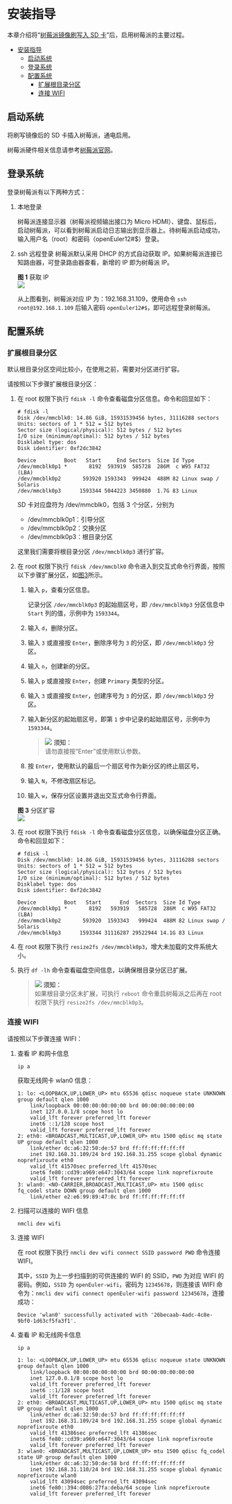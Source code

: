 # 安装指导

本章介绍将“[树莓派镜像刷写入 SD 卡](安装方式介绍-1.html)”后，启用树莓派的主要过程。
<!-- TOC -->

- [安装指导](#安装指导)
    - [启动系统](#启动系统)
    - [登录系统](#登录系统)
    - [配置系统](#配置系统)
        - [扩展根目录分区](#扩展根目录分区)
        - [连接 WIFI](#连接-wifi)

<!-- /TOC -->

## 启动系统

将刷写镜像后的 SD 卡插入树莓派，通电启用。

树莓派硬件相关信息请参考[树莓派官网](https://www.raspberrypi.org/)。

## 登录系统

登录树莓派有以下两种方式：

1.  本地登录

    树莓派连接显示器（树莓派视频输出接口为 Micro HDMI）、键盘、鼠标后，启动树莓派，可以看到树莓派启动日志输出到显示器上。待树莓派启动成功，输入用户名（root）和密码（openEuler12#$）登录。

2.  ssh 远程登录
    树莓派默认采用 DHCP 的方式自动获取 IP。如果树莓派连接已知路由器，可登录路由器查看，新增的 IP 即为树莓派 IP。

    **图 1**  获取 IP<a name="zh-cn_topic_0151920806_f6ff7658b349942ea87f4521c0256c313"></a>  
    ![](figures/getIP.png)

    从上图看到，树莓派对应 IP 为：192.168.31.109，使用命令 `ssh root@192.168.1.109` 后输入密码 `openEuler12#$`，即可远程登录树莓派。

## 配置系统

### 扩展根目录分区

默认根目录分区空间比较小，在使用之前，需要对分区进行扩容。

请按照以下步骤扩展根目录分区：

1.  在 root 权限下执行 `fdisk -l` 命令查看磁盘分区信息。命令和回显如下：

    ```
    # fdisk -l
    Disk /dev/mmcblk0: 14.86 GiB, 15931539456 bytes, 31116288 sectors
    Units: sectors of 1 * 512 = 512 bytes
    Sector size (logical/physical): 512 bytes / 512 bytes
    I/O size (minimum/optimal): 512 bytes / 512 bytes
    Disklabel type: dos
    Disk identifier: 0xf2dc3842

    Device         Boot   Start     End Sectors  Size Id Type
    /dev/mmcblk0p1 *       8192  593919  585728  286M  c W95 FAT32 (LBA)
    /dev/mmcblk0p2       593920 1593343  999424  488M 82 Linux swap / Solaris
    /dev/mmcblk0p3      1593344 5044223 3450880  1.7G 83 Linux
    ```
    
    SD 卡对应盘符为 /dev/mmcblk0，包括 3 个分区，分别为

    - /dev/mmcblk0p1：引导分区
    - /dev/mmcblk0p2：交换分区
    - /dev/mmcblk0p3：根目录分区

    这里我们需要将根目录分区 `/dev/mmcblk0p3` 进行扩容。

2.  在 root 权限下执行 `fdisk /dev/mmcblk0` 命令进入到交互式命令行界面，按照以下步骤扩展分区，如[图3](#zh-cn_topic_0151920806_f6ff7658b349942ea87f4521c0256c315)所示。

    1.  输入 `p`，查看分区信息。
        
        记录分区 `/dev/mmcblk0p3` 的起始扇区号，即 `/dev/mmcblk0p3` 分区信息中 `Start` 列的值，示例中为 `1593344`。

    2.  输入 `d`，删除分区。
    3.  输入 `3` 或直接按 `Enter`，删除序号为 `3` 的分区，即 `/dev/mmcblk0p3` 分区。
    4.  输入 `n`，创建新的分区。
    5.  输入 `p` 或直接按 `Enter`，创建 `Primary` 类型的分区。
    6.  输入 `3` 或直接按 `Enter`，创建序号为 `3` 的分区，即 `/dev/mmcblk0p3` 分区。
    7.  输入新分区的起始扇区号，即第 `1` 步中记录的起始扇区号，示例中为 `1593344`。

        >![](public_sys-resources/icon-notice.gif) **须知：**   
        >请勿直接按“Enter”或使用默认参数。

    8.  按 `Enter`，使用默认的最后一个扇区号作为新分区的终止扇区号。
    9.  输入 `N`，不修改扇区标记。
    10. 输入 `w`，保存分区设置并退出交互式命令行界面。

    **图 3**  分区扩容<a name="zh-cn_topic_0151920806_f6ff7658b349942ea87f4521c0256c315"></a>  
    ![](figures/Partition_expansion.png)

3.  在 root 权限下执行 `fdisk -l` 命令查看磁盘分区信息，以确保磁盘分区正确。命令和回显如下：
    
    ```
    # fdisk -l
    Disk /dev/mmcblk0: 14.86 GiB, 15931539456 bytes, 31116288 sectors
    Units: sectors of 1 * 512 = 512 bytes
    Sector size (logical/physical): 512 bytes / 512 bytes
    I/O size (minimum/optimal): 512 bytes / 512 bytes
    Disklabel type: dos
    Disk identifier: 0xf2dc3842

    Device         Boot   Start      End  Sectors  Size Id Type
    /dev/mmcblk0p1 *       8192   593919   585728  286M  c W95 FAT32 (LBA)
    /dev/mmcblk0p2       593920  1593343   999424  488M 82 Linux swap / Solaris
    /dev/mmcblk0p3      1593344 31116287 29522944 14.1G 83 Linux
    ```

4.  在 root 权限下执行 `resize2fs /dev/mmcblk0p3`，增大未加载的文件系统大小。
5.  执行 `df -lh` 命令查看磁盘空间信息，以确保根目录分区已扩展。
    
    >![](public_sys-resources/icon-notice.gif) **须知：**   
    >如果根目录分区未扩展，可执行 `reboot` 命令重启树莓派之后再在 root 权限下执行 `resize2fs /dev/mmcblk0p3`。

### 连接 WIFI

请按照以下步骤连接 WIFI：

1.  查看 IP 和网卡信息
    
    `ip a`

    获取无线网卡 wlan0 信息：
    
    ```
    1: lo: <LOOPBACK,UP,LOWER_UP> mtu 65536 qdisc noqueue state UNKNOWN group default qlen 1000
        link/loopback 00:00:00:00:00:00 brd 00:00:00:00:00:00
        inet 127.0.0.1/8 scope host lo
        valid_lft forever preferred_lft forever
        inet6 ::1/128 scope host
        valid_lft forever preferred_lft forever
    2: eth0: <BROADCAST,MULTICAST,UP,LOWER_UP> mtu 1500 qdisc mq state UP group default qlen 1000
        link/ether dc:a6:32:50:de:57 brd ff:ff:ff:ff:ff:ff
        inet 192.168.31.109/24 brd 192.168.31.255 scope global dynamic noprefixroute eth0
        valid_lft 41570sec preferred_lft 41570sec
        inet6 fe80::cd39:a969:e647:3043/64 scope link noprefixroute
        valid_lft forever preferred_lft forever
    3: wlan0: <NO-CARRIER,BROADCAST,MULTICAST,UP> mtu 1500 qdisc fq_codel state DOWN group default qlen 1000
        link/ether e2:e6:99:89:47:0c brd ff:ff:ff:ff:ff:ff
    ```

2.  扫描可以连接的 WIFI 信息

    `nmcli dev wifi`

3.  连接 WIFI

    在 root 权限下执行 `nmcli dev wifi connect SSID password PWD` 命令连接 WIFI。

    其中，`SSID` 为上一步扫描到的可供连接的 WIFI 的 SSID，`PWD` 为对应 WIFI 的密码。例如，`SSID` 为 `openEuler-wifi`，密码为 `12345678`，则连接该 WIFI 命令为：`nmcli dev wifi connect openEuler-wifi password 12345678`，连接成功：

    ```
    Device 'wlan0' successfully activated with '26becaab-4adc-4c8e-9bf0-1d63cf5fa3f1'.
    ```

4.  查看 IP 和无线网卡信息

    `ip a`

    ```
    1: lo: <LOOPBACK,UP,LOWER_UP> mtu 65536 qdisc noqueue state UNKNOWN group default qlen 1000
        link/loopback 00:00:00:00:00:00 brd 00:00:00:00:00:00
        inet 127.0.0.1/8 scope host lo
        valid_lft forever preferred_lft forever
        inet6 ::1/128 scope host
        valid_lft forever preferred_lft forever
    2: eth0: <BROADCAST,MULTICAST,UP,LOWER_UP> mtu 1500 qdisc mq state UP group default qlen 1000
        link/ether dc:a6:32:50:de:57 brd ff:ff:ff:ff:ff:ff
        inet 192.168.31.109/24 brd 192.168.31.255 scope global dynamic noprefixroute eth0
        valid_lft 41386sec preferred_lft 41386sec
        inet6 fe80::cd39:a969:e647:3043/64 scope link noprefixroute
        valid_lft forever preferred_lft forever
    3: wlan0: <BROADCAST,MULTICAST,UP,LOWER_UP> mtu 1500 qdisc fq_codel state UP group default qlen 1000
        link/ether dc:a6:32:50:de:58 brd ff:ff:ff:ff:ff:ff
        inet 192.168.31.110/24 brd 192.168.31.255 scope global dynamic noprefixroute wlan0
        valid_lft 43094sec preferred_lft 43094sec
        inet6 fe80::394:d086:27fa:deba/64 scope link noprefixroute
        valid_lft forever preferred_lft forever
    ```
